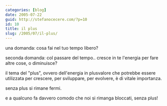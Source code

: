 ```yaml
---
categories: [blog]
date: 2005-07-22
guid: http://stefanocecere.com/?p=10
id: 10
title: il plus
slug: /2005/07/il-plus/
---
```


una domanda: cosa fai nel tuo tempo libero?

seconda domanda: col passare del tempo.. cresce in te l'energia per fare altre cose, o diminuisce?

il tema del "plus", ovvero dell'energia in plusvalore che potrebbe essere utilizzata per crescere, per sviluppare, per evolvere, è di vitale importanza.
  
senza plus si rimane fermi.

e a qualcuno fa davvero comodo che noi si rimanga bloccati, senza plus!